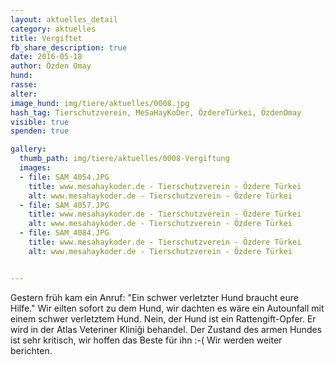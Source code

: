 ```yaml
---
layout: aktuelles_detail
category: aktuelles
title: Vergiftet
fb_share_description: true
date: 2016-05-18
author: Özden Omay
hund:
rasse:
alter:
image_hund: img/tiere/aktuelles/0008.jpg
hash_tag: Tierschutzverein, MeSaHayKoDer, ÖzdereTürkei, ÖzdenOmay
visible: true
spenden: true

gallery:
  thumb_path: img/tiere/aktuelles/0008-Vergiftung
  images:
  - file: SAM_4054.JPG
    title: www.mesahaykoder.de - Tierschutzverein - Özdere Türkei
    alt: www.mesahaykoder.de - Tierschutzverein - Özdere Türkei
  - file: SAM_4057.JPG
    title: www.mesahaykoder.de - Tierschutzverein - Özdere Türkei
    alt: www.mesahaykoder.de - Tierschutzverein - Özdere Türkei
  - file: SAM_4084.JPG
    title: www.mesahaykoder.de - Tierschutzverein - Özdere Türkei
    alt: www.mesahaykoder.de - Tierschutzverein - Özdere Türkei


---
```


Gestern früh kam ein Anruf: "Ein schwer verletzter Hund braucht eure Hilfe." Wir eilten sofort zu dem Hund, wir dachten es wäre ein Autounfall mit einem schwer verletztem Hund.
Nein, der Hund ist ein Rattengift-Opfer. Er wird in der Atlas Veteriner Kliniği behandel. Der Zustand des armen Hundes ist sehr kritisch, wir hoffen das Beste für ihn :-( Wir werden weiter berichten.
